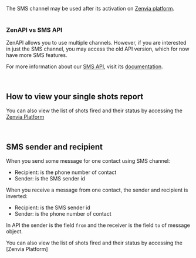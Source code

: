 The SMS channel may be used after its activation on [Zenvia platform](https://app.zenvia.com/home/credentials).
<br/><br/>

### ZenAPI vs SMS API
ZenAPI allows you to use multiple channels. However, if you are interested in just
the SMS channel, you may access the old API version, which for now have more
SMS features.

For more information about our [SMS API](https://zenviasmsenus.docs.apiary.io/#),
visit its [documentation](https://zenviasmsenus.docs.apiary.io/#).

<br/>

## How to view your single shots report
You can also view the list of shots fired and their status by accessing the [Zenvia Platform](https://app.zenvia.com/notifications/dashboard/api)

<br/>

## SMS sender and recipient
When you send some message for one contact using SMS channel:

* Recipient: is the phone number of contact
* Sender: is the SMS sender id

When you receive a message from one contact, the sender and recipient is inverted:

* Recipient: is the SMS sender id
* Sender: is the phone number of contact

In API the sender is the field `from` and the receiver is the field `to` of message object.

You can also view the list of shots fired and their status by accessing the [Zenvia Platform]
